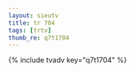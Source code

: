 ```yaml
--- 
layout: sieutv
title: tr 704
tags: [trtv]
thumb_re: q7t1704
---
```

{% include tvadv key="q7t1704" %} 

